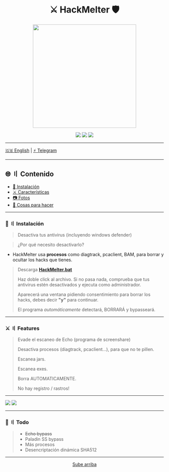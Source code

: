 <a id="top"></a>

#

<h1 align="center">
⚔️ HackMelter 🛡️
</h1>

<p align="center"> 
  <kbd>
<img src="https://image.cnbcfm.com/api/v1/image/103983721-GettyImages-200414021-001.jpg?v=1529472840" width="328"></img>
  </kbd>
</p>

<p align="center">
<img src="https://img.shields.io/github/last-commit/AntiSSTools/HackMelter?style=flat">
<img src="https://img.shields.io/github/stars/AntiSSTools/HackMelter?color=brightgreen">
<img src="https://img.shields.io/github/forks/AntiSSTools/HackMelter?color=brightgreen">
</p>

---

[🇬🇧 English](https://github.com/AntiSSTools/HackMelter/blob/main/README.md)     |    [⚡ Telegram](https://t.me/hackmelter)

---

## 🌐 〢 Contenido

- [📁 Instalación](#setup)
- [⚔️ Características](#features)
- [📷 Fotos](#screenshots)
- [📝 Cosas para hacer](#todo)

<a id="setup"></a>

---

### 📁  〢 Instalación

> Desactiva tus antivirus (incluyendo windows defender)
> 

> ¿Por qué necesito desactivarlo?
- HackMelter usa **procesos** como diagtrack, pcaclient, BAM, para borrar y ocultar los hacks que tienes.

> Descarga [**HackMelter.bat**](https://github.com/AntiSSTools/HackMelter/blob/main/HackMelter.bat)
> 
> Haz doble click al archivo. Si no pasa nada, comprueba que tus antivirus estén desactivados y ejecuta como administrador.
> 
> Aparecerá una ventana pidiendo consentimiento para borrar los hacks, debes decir **"y"** para continuar.
> 
> El programa _automáticamente_ detectará, BORRARÁ y bypasseará.



<a id="features"></a>

---

### ⚔️ 〢 Features

> Evade el escaneo de Echo (programa de screenshare)
>
> Desactiva procesos (diagtrack, pcaclient...), para que no te pillen.
>
> Escanea jars.
> 
> Escanea exes.
> 
> Borra AUTOMATICAMENTE.
> 
> No hay registro / rastros!

<a id="screenshots"></a>

---

<img src="https://i.imgur.com/lHSErCd.mp4">
<img src="https://i.imgur.com/5tCEt0X.jpg">



<a id="todo"></a>

---

### 📝 〢 Todo

> - ~~Echo bypass~~
> - Paladin SS bypass
> - Más procesos
> - Desencriptación dinámica SHA512

---

<p align="center"><a href=#top>Sube arriba</a></p>
